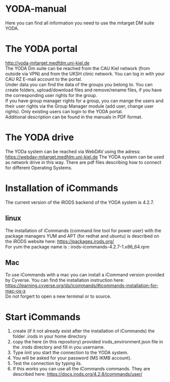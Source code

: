 # YODA-manual
Here you can find all information you need to use the mitarget DM suite YODA.

# The YODA portal
http://yoda-mitarget.medfdm.uni-kiel.de  
The YODA Dm suite can be reached from the CAU Kiel network (from outside via VPN) and from the UKSH clinic network.
You can log in with your CAU RZ E-mail account to the portal.   
Under data you can find the data of the groups you belong to. You can create folders, upload/download files and remove/rename files, if you have the corresponding user rights for the group.  
If you have group manager rights for a group, you can mange the users and their user rights via the Group Manager module (add user, change user rights). Only existing users can login to the YODA portal.  
Additional description can be found in the manuals in PDF format.

# The YODA drive
The YODa system can be reached via WebDAV using the adress: 
https://webdav-mitarget.medfdm.uni-kiel.de
The YODA system can be used as network drive in this way. 
There are pdf files describing how to connect for different Operating Systems.

# Installation of iCommands
The current version of the iRODS backend of the YODA system is 4.2.7.  
## linux  
The installation of iCommands (command line tool for power user) with the package managers YUM and APT (for redhat and ubuntu) is described on the iRODS website here: https://packages.irods.org/  
For yum the package name is : irods-icommands-4.2.7-1.x86_64.rpm  
## Mac  
To use iCommands with a mac you can install a iCommand version provided by Cyverse. You can find the installation instruction here: https://learning.cyverse.org/ds/icommands/#icommands-installation-for-mac-os-x  
Do not forgert to open a new terminal or to source.  
# Start iCommands
1. create (if it not already exist after the installation of iCommands) the folder .irods in your home directory  
2. copy the here (in this repository) provided irods_environment.json file in the .irods directory and fill in you username.  
3. Type iinit you start the connection to the YODA system.  
4. You will be asked for your password (MS IKMB account).  
5. Test the connection by typing ils.  
6. If this works you can use all the iCommands commands. They are described here: https://docs.irods.org/4.2.8/icommands/user/
